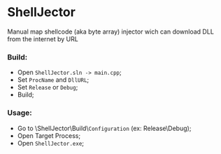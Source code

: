 # ShellJector
Manual map shellcode (aka byte array) injector wich can download DLL from the internet by URL

### Build:
- Open `ShellJector.sln -> main.cpp`;
- Set `ProcName` and `DllURL`;
- Set `Release` or `Debug`;
- Build;

### Usage:
- Go to \ShellJector\Build\\`Configuration` (ex: Release\Debug);
- Open Target Process;
- Open `ShellJector.exe`;
